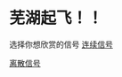 # 芜湖起飞！！
选择你想欣赏的信号
[连续信号](https://github.com/lkmnlkmn/lkmnlkmn.github.io/blob/main/%E5%9F%BA%E6%9C%AC%E8%BF%9E%E7%BB%AD%E4%BF%A1%E5%8F%B7/README.md)

[离散信号](https://github.com/lkmnlkmn/lkmnlkmn.github.io/blob/main/%E7%A6%BB%E6%95%A3/README.md)
